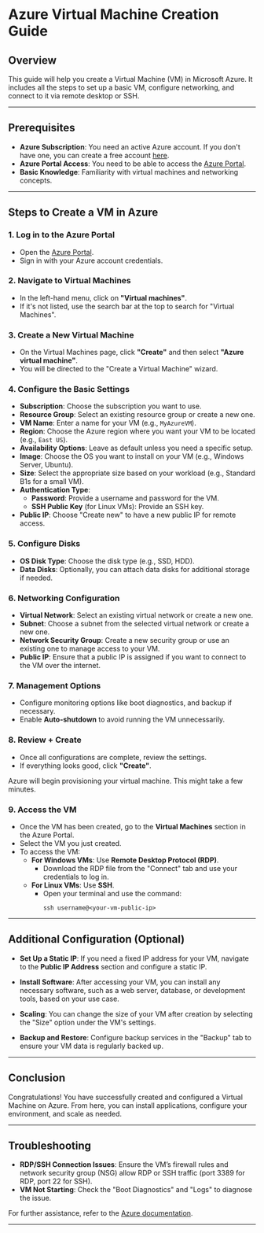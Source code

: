 # Azure Virtual Machine Creation Guide

## Overview
This guide will help you create a Virtual Machine (VM) in Microsoft Azure. It includes all the steps to set up a basic VM, configure networking, and connect to it via remote desktop or SSH.

---

## Prerequisites
- **Azure Subscription**: You need an active Azure account. If you don't have one, you can create a free account [here](https://azure.microsoft.com/en-us/free/).
- **Azure Portal Access**: You need to be able to access the [Azure Portal](https://portal.azure.com/).
- **Basic Knowledge**: Familiarity with virtual machines and networking concepts.

---

## Steps to Create a VM in Azure

### 1. **Log in to the Azure Portal**
   - Open the [Azure Portal](https://portal.azure.com/).
   - Sign in with your Azure account credentials.

### 2. **Navigate to Virtual Machines**
   - In the left-hand menu, click on **"Virtual machines"**.
   - If it's not listed, use the search bar at the top to search for "Virtual Machines".

### 3. **Create a New Virtual Machine**
   - On the Virtual Machines page, click **"Create"** and then select **"Azure virtual machine"**.
   - You will be directed to the "Create a Virtual Machine" wizard.

### 4. **Configure the Basic Settings**
   - **Subscription**: Choose the subscription you want to use.
   - **Resource Group**: Select an existing resource group or create a new one.
   - **VM Name**: Enter a name for your VM (e.g., `MyAzureVM`).
   - **Region**: Choose the Azure region where you want your VM to be located (e.g., `East US`).
   - **Availability Options**: Leave as default unless you need a specific setup.
   - **Image**: Choose the OS you want to install on your VM (e.g., Windows Server, Ubuntu).
   - **Size**: Select the appropriate size based on your workload (e.g., Standard B1s for a small VM).
   - **Authentication Type**: 
     - **Password**: Provide a username and password for the VM.
     - **SSH Public Key** (for Linux VMs): Provide an SSH key.
   - **Public IP**: Choose "Create new" to have a new public IP for remote access.

### 5. **Configure Disks**
   - **OS Disk Type**: Choose the disk type (e.g., SSD, HDD).
   - **Data Disks**: Optionally, you can attach data disks for additional storage if needed.

### 6. **Networking Configuration**
   - **Virtual Network**: Select an existing virtual network or create a new one.
   - **Subnet**: Choose a subnet from the selected virtual network or create a new one.
   - **Network Security Group**: Create a new security group or use an existing one to manage access to your VM.
   - **Public IP**: Ensure that a public IP is assigned if you want to connect to the VM over the internet.

### 7. **Management Options**
   - Configure monitoring options like boot diagnostics, and backup if necessary.
   - Enable **Auto-shutdown** to avoid running the VM unnecessarily.

### 8. **Review + Create**
   - Once all configurations are complete, review the settings.
   - If everything looks good, click **"Create"**.

   Azure will begin provisioning your virtual machine. This might take a few minutes.

### 9. **Access the VM**
   - Once the VM has been created, go to the **Virtual Machines** section in the Azure Portal.
   - Select the VM you just created.
   - To access the VM:
     - **For Windows VMs**: Use **Remote Desktop Protocol (RDP)**.
       - Download the RDP file from the "Connect" tab and use your credentials to log in.
     - **For Linux VMs**: Use **SSH**.
       - Open your terminal and use the command: 
         ```
         ssh username@<your-vm-public-ip>
         ```

---

## Additional Configuration (Optional)

- **Set Up a Static IP**: 
  If you need a fixed IP address for your VM, navigate to the **Public IP Address** section and configure a static IP.

- **Install Software**:
  After accessing your VM, you can install any necessary software, such as a web server, database, or development tools, based on your use case.

- **Scaling**:
  You can change the size of your VM after creation by selecting the "Size" option under the VM's settings.

- **Backup and Restore**:
  Configure backup services in the "Backup" tab to ensure your VM data is regularly backed up.

---

## Conclusion
Congratulations! You have successfully created and configured a Virtual Machine on Azure. From here, you can install applications, configure your environment, and scale as needed.

---

## Troubleshooting
- **RDP/SSH Connection Issues**: Ensure the VM’s firewall rules and network security group (NSG) allow RDP or SSH traffic (port 3389 for RDP, port 22 for SSH).
- **VM Not Starting**: Check the "Boot Diagnostics" and "Logs" to diagnose the issue.

For further assistance, refer to the [Azure documentation](https://docs.microsoft.com/en-us/azure/virtual-machines/).

---
 
